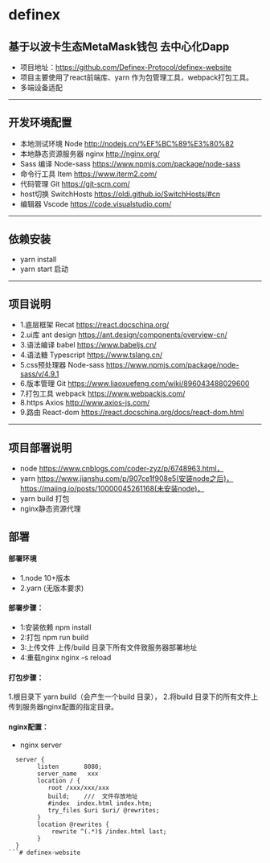 
# definex

## 基于以波卡生态MetaMask钱包 去中心化Dapp
- 项目地址：https://github.com/Definex-Protocol/definex-website
- 项目主要使用了react前端库、yarn 作为包管理工具，webpack打包工具。
- 多端设备适配
---

## 开发环境配置
- 	本地测试环境	Node	http://nodejs.cn/%EF%BC%89%E3%80%82
- 	本地静态资源服务器	nginx	http://nginx.org/
- 	Sass 编译	Node-sass	https://www.npmjs.com/package/node-sass
- 	命令行工具	Item	https://www.iterm2.com/
- 	代码管理	Git	https://git-scm.com/
- 	host切换	SwitchHosts	https://oldj.github.io/SwitchHosts/#cn
- 	编辑器	Vscode	https://code.visualstudio.com/
---

## 依赖安装
- yarn install
- yarn start 启动
---

## 项目说明
- 1.底层框架	    Recat	https://react.docschina.org/
-	2.ui库	       ant design	https://ant.design/components/overview-cn/
-	3.语法编译	    babel	https://www.babeljs.cn/
-	4.语法糖	    Typescript	https://www.tslang.cn/
-	5.css预处理器	Node-sass	https://www.npmjs.com/package/node-sass/v/4.9.1
-	6.版本管理	    Git	https://www.liaoxuefeng.com/wiki/896043488029600
-	7.打包工具	    webpack	https://www.webpackjs.com/
-	8.https 	   Axios	http://www.axios-js.com/
-	9.路由	       React-dom	https://react.docschina.org/docs/react-dom.html	
---

## 项目部署说明
-  node   https://www.cnblogs.com/coder-zyz/p/6748963.html，
-  yarn   https://www.jianshu.com/p/907ce1f908e5(安装node之后)，
          https://majing.io/posts/10000045261168(未安装node)，
- yarn build 打包
- nginx静态资源代理

## 部署

#### 部署环境
- 1.node  10+版本 
- 2.yarn  (无版本要求)


####  部署步骤：
- 1:安装依赖
    npm install 
- 2:打包
    npm run build 
- 3:上传文件 
    上传/build 目录下所有文件致服务器部署地址
- 4:重载nginx
    nginx -s reload

####  打包步骤： 
 1.根目录下 yarn build（会产生一个build 目录），
 2.将build 目录下的所有文件上传到服务器nginx配置的指定目录。


#### nginx配置：
- nginx server
```
  server {
        listen       8080;
        server_name   xxx
        location / {
           root /xxx/xxx/xxx
           build;    ///  文件存放地址
           #index  index.html index.htm;
           try_files $uri $uri/ @rewrites;
        }
        location @rewrites {
            rewrite ^(.*)$ /index.html last;
        }
  }
```# definex-website
